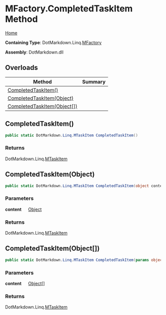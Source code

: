# MFactory\.CompletedTaskItem Method

[Home](../../../../README.md)

**Containing Type**: DotMarkdown\.Linq\.[MFactory](../README.md)

**Assembly**: DotMarkdown\.dll

## Overloads

| Method | Summary |
| ------ | ------- |
| [CompletedTaskItem()](#DotMarkdown_Linq_MFactory_CompletedTaskItem) | |
| [CompletedTaskItem(Object)](#DotMarkdown_Linq_MFactory_CompletedTaskItem_System_Object_) | |
| [CompletedTaskItem(Object\[\])](#DotMarkdown_Linq_MFactory_CompletedTaskItem_System_Object___) | |

## CompletedTaskItem\(\) <a name="DotMarkdown_Linq_MFactory_CompletedTaskItem"></a>

```csharp
public static DotMarkdown.Linq.MTaskItem CompletedTaskItem()
```

### Returns

DotMarkdown\.Linq\.[MTaskItem](../../MTaskItem/README.md)

## CompletedTaskItem\(Object\) <a name="DotMarkdown_Linq_MFactory_CompletedTaskItem_System_Object_"></a>

```csharp
public static DotMarkdown.Linq.MTaskItem CompletedTaskItem(object content)
```

### Parameters

**content** &emsp; [Object](https://docs.microsoft.com/en-us/dotnet/api/system.object)

### Returns

DotMarkdown\.Linq\.[MTaskItem](../../MTaskItem/README.md)

## CompletedTaskItem\(Object\[\]\) <a name="DotMarkdown_Linq_MFactory_CompletedTaskItem_System_Object___"></a>

```csharp
public static DotMarkdown.Linq.MTaskItem CompletedTaskItem(params object[] content)
```

### Parameters

**content** &emsp; [Object](https://docs.microsoft.com/en-us/dotnet/api/system.object)\[\]

### Returns

DotMarkdown\.Linq\.[MTaskItem](../../MTaskItem/README.md)

